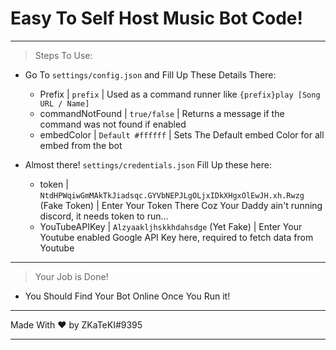 # Easy To Self Host Music Bot Code!

___________________________


> Steps To Use:
- Go To `settings/config.json` and Fill Up These Details There: 
  * Prefix | `prefix` | Used as a command runner like `{prefix}play [Song URL / Name]`
  * commandNotFound | `true/false` | Returns a message if the command was not found if enabled
  * embedColor | `Default #ffffff` | Sets The Default embed Color for all embed from the bot
  
- Almost there! `settings/credentials.json` Fill Up these here:
  * token | `NtdHPWqiwGmMAkTkJiadsqc.GYVbNEPJLgOLjxIDkXHgxOlEwJH.xh.Rwzg` (Fake Token) | Enter Your Token There Coz Your Daddy ain't running discord, it needs token to run...
  * YouTubeAPIKey | `Alzyaakljhskkhdahsdge` (Yet Fake) | Enter Your Youtube enabled Google API Key here, required to fetch data from Youtube
  
  
___________________________


> Your Job is Done!
  * You Should Find Your Bot Online Once You Run it!
  

___________________________


Made With ❤ by ZKaTeKI#9395

___________________________
